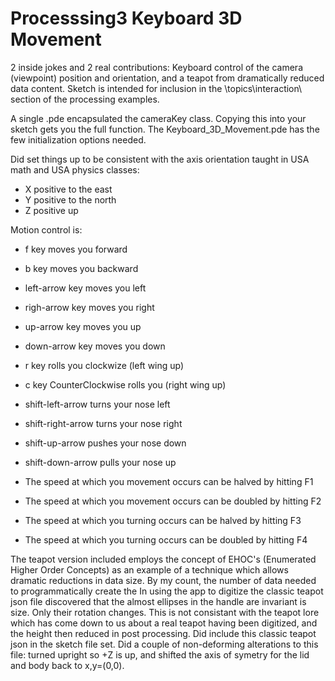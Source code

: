 # Processsing3 Keyboard 3D Movement


2 inside jokes and 2 real contributions: Keyboard control of the camera (viewpoint) position and orientation, and a teapot from dramatically reduced data content.
Sketch is intended for inclusion in the \topics\interaction\  section of the processing examples.

A single .pde encapsulated the cameraKey class.   Copying this into your sketch gets you the full function.   The Keyboard_3D_Movement.pde has the few initialization options needed.

Did set things up to be consistent with the axis orientation taught in USA math and USA physics classes:
+    X positive to the east
+    Y positive to the north
+    Z positive up
     
     
Motion control is:
+   f          key moves you forward
+   b          key moves you backward
+   left-arrow key moves you left
+   righ-arrow key moves you right
+   up-arrow   key moves you up 
+   down-arrow key moves you down

+   r key rolls you clockwize (left wing up)
+   c key CounterClockwise rolls you (right wing up)
+   shift-left-arrow  turns  your nose left  
+   shift-right-arrow turns  your nose right
+   shift-up-arrow    pushes your nose down 
+   shift-down-arrow  pulls  your nose up  
   
+   The speed at which you movement occurs can be halved  by hitting F1
+   The speed at which you movement occurs can be doubled by hitting F2
   
+   The speed at which you turning occurs can be halved  by hitting F3
+   The speed at which you turning occurs can be doubled by hitting F4
   
The teapot version included employs the concept of EHOC's (Enumerated Higher Order Concepts) as an example of a technique which allows dramatic reductions in data size.   By my count, the number of data needed to programmatically create the  In using the app to digitize the classic teapot json file discovered that the almost ellipses in the handle are invariant is size.  Only their rotation changes.   This is not consistant with the teapot lore which has come down to us about a real teapot having been digitized, and the height then reduced in post processing.   Did include this classic teapot json in the sketch file set.  Did a couple of non-deforming alterations to this file: turned upright so +Z is up, and shifted the axis of symetry for the lid and body back to x,y=(0,0).
